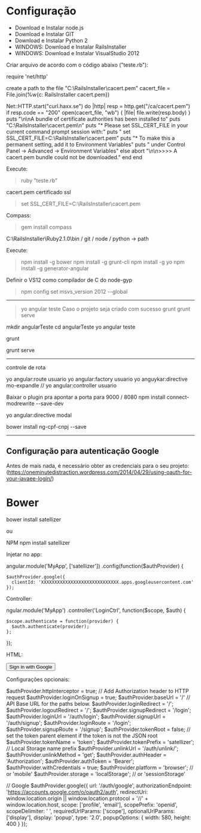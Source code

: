 # Configuração

- Download e Instalar node.js
- Download e Instalar GIT
- Download e Instalar Python 2
- WINDOWS: Download e Instalar RailsInstaller
- WINDOWS: Download e Instalar VisualStudio 2012

Criar arquivo de acordo com o código abaixo ("teste.rb"):

require 'net/http'

create a path to the file "C:\RailsInstaller\cacert.pem"
cacert_file = File.join(%w{c: RailsInstaller cacert.pem})

Net::HTTP.start("curl.haxx.se") do |http|
  resp = http.get("/ca/cacert.pem")
  if resp.code == "200"
    open(cacert_file, "wb") { |file| file.write(resp.body) }
    puts "\n\nA bundle of certificate authorities has been installed to"
    puts "C:\\RailsInstaller\\cacert.pem\n"
    puts "* Please set SSL_CERT_FILE in your current command prompt session with:"
    puts "     set SSL_CERT_FILE=C:\\RailsInstaller\\cacert.pem"
    puts "* To make this a permanent setting, add it to Environment Variables"
    puts "  under Control Panel -> Advanced -> Environment Variables"
  else
    abort "\n\n>>>> A cacert.pem bundle could not be downloaded."
  end
end

Execute:

> ruby "teste.rb"

cacert.pem certificado ssl

> set SSL_CERT_FILE=C:\RailsInstaller\cacert.pem

Compass:

> gem install compass

C:\RailsInstaller\Ruby2.1.0\bin / git / node / python -> path

Execute: 

> npm install -g bower
> npm install -g grunt-cli
> npm install -g yo
> npm install -g generator-angular

Definir o VS12 como compilador de C do node-gyp

> npm config set msvs_version 2012 --global

---------------

> yo angular teste
Caso o projeto seja criado com sucesso
> grunt
> grunt serve


mkdir angularTeste
cd angularTeste
yo angular teste

grunt

grunt serve

---------------------------------------------

controle de rota

yo angular:route usuario
yo angular:factory usuario
yo anguykar:directive mo-expandle
// yo angular:controller usuario

Baixar o plugin pra apontar a porta para 9000 / 8080
npm install connect-modrewrite --save-dev

yo angular:directive modal

bower install ng-cpf-cnpj --save

------------------------------------------
Configuração para autenticação Google
------------------------------------------
Antes de mais nada, é necessário obter as credenciais para o seu projeto:
(https://oneminutedistraction.wordpress.com/2014/04/29/using-oauth-for-your-javaee-login/)

# Bower
bower install satellizer

ou

NPM
npm install satellizer

Injetar no app:

angular.module('MyApp', ['satellizer'])
  .config(function($authProvider) {
  
    $authProvider.google({
      clientId: 'XXXXXXXXXXXXXXXXXXXXXXXXXXXXX.apps.googleusercontent.com'
    });
    
    
Controller:

ngular.module('MyApp')
  .controller('LoginCtrl', function($scope, $auth) {

    $scope.authenticate = function(provider) {
      $auth.authenticate(provider);
    };

  });

HTML:

<button ng-click="authenticate('google')">Sign in with Google</button>

Configurações opcionais:

$authProvider.httpInterceptor = true; // Add Authorization header to HTTP request
$authProvider.loginOnSignup = true;
$authProvider.baseUrl = '/' // API Base URL for the paths below.
$authProvider.loginRedirect = '/';
$authProvider.logoutRedirect = '/';
$authProvider.signupRedirect = '/login';
$authProvider.loginUrl = '/auth/login';
$authProvider.signupUrl = '/auth/signup';
$authProvider.loginRoute = '/login';
$authProvider.signupRoute = '/signup';
$authProvider.tokenRoot = false; // set the token parent element if the token is not the JSON root
$authProvider.tokenName = 'token';
$authProvider.tokenPrefix = 'satellizer'; // Local Storage name prefix
$authProvider.unlinkUrl = '/auth/unlink/';
$authProvider.unlinkMethod = 'get';
$authProvider.authHeader = 'Authorization';
$authProvider.authToken = 'Bearer';
$authProvider.withCredentials = true;
$authProvider.platform = 'browser'; // or 'mobile'
$authProvider.storage = 'localStorage'; // or 'sessionStorage'

// Google
$authProvider.google({
  url: '/auth/google',
  authorizationEndpoint: 'https://accounts.google.com/o/oauth2/auth',
  redirectUri: window.location.origin || window.location.protocol + '//' + window.location.host,
  scope: ['profile', 'email'],
  scopePrefix: 'openid',
  scopeDelimiter: ' ',
  requiredUrlParams: ['scope'],
  optionalUrlParams: ['display'],
  display: 'popup',
  type: '2.0',
  popupOptions: { width: 580, height: 400 }
});
